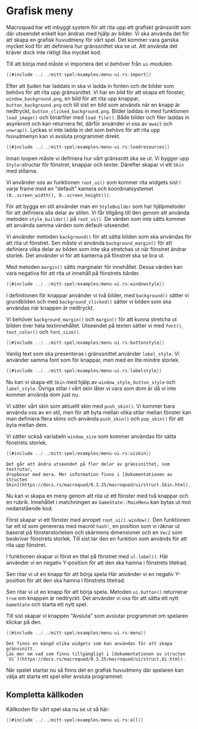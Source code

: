 # Grafisk meny

Macroquad har ett inbyggt system för att rita upp ett grafiskt gränssnitt som
där utseendet enkelt kan ändras med hjälp av bilder. Vi ska använda det för
att skapa en grafisk huvudmeny för vårt spel. Det kommer vara ganska mycket
kod för att definiera hur gränssnittet ska se ut. Att använda det kräver dock
inte riktigt lika mycket kod.

Till att börja med måste vi importera det vi behöver från `ui`-modulen.

```rust
{{#include ../../mitt-spel/examples/menu-ui.rs:import}}
```

Efter att ljuden har laddats in ska vi ladda in fonten och de bilder som
behövs för att rita upp gränssnittet. Vi har en bild för att skapa ett
fönster, `window_background.png`, en bild för att rita upp knappar,
`button_background.png` och till sist en bild som används när en knapp är
nedtryckt, `button_clicked_background.png`. Bilder laddas in med funktionen
`load_image()` och binärfiler med `load_file()`. Både bilder och filer laddas
in asynkront och kan returnera fel, därför använder vi oss av `await` och
`unwrap()`. Lyckas vi inte ladda in det som behövs för att rita upp huvudmenyn
kan vi avsluta programmet direkt.

```rust
{{#include ../../mitt-spel/examples/menu-ui.rs:loadresources}}
```

Innan loopen måste vi definiera hur vårt gränssnitt ska se ut. Vi bygger upp
`Style`-structar för fönstret, knappar och texter. Därefter skapar vi ett
`Skin` med stilarna.

Vi använder oss av funktionen `root_ui()` som kommer rita widgets sist i varje
frame med en "default" kamera och koordinatsystemet
`(0..screen_width(), 0..screen_height())`.

För att bygga en stil använder man en `StyleBuilder` som har hjälpmetoder för
att definiera alla delar av stilen. Vi får tillgång till den genom att
använda metoden `style_builder()` på `root_ui()`. De värden som inte sätts
kommer att använda samma värden som default-utseendet.

Vi använder metoden `background()` för att sätta bilden som ska användas för
att rita ut fönstret. Sen måste vi använda `background_margin()` för att
definiera vilka delar av bilden som inte ska stretchas ut när fönstret ändrar
storlek. Det använder vi för att kanterna på fönstret ska se bra ut.

Med metoden `margin()` sätts marginaler för innehållet. Dessa värden kan vara
negativa för att rita ut innehåll på fönstrets bårder.

```rust
{{#include ../../mitt-spel/examples/menu-ui.rs:windowstyle}}
```

I definitionen för knappar använder vi två bilder, med `background()` sätter
vi grundbilden och med `background_clicked()` sätter vi bilden som ska
användas när knappen är nedtryckt.

Vi behöver `background_margin()` och `margin()` för att kunna stretcha ut
bilden över hela textinnehållet. Utseendet på texten sätter vi med `font()`,
`text_color()` och `font_size()`.

```rust
{{#include ../../mitt-spel/examples/menu-ui.rs:buttonstyle}}
```

Vanlig text som ska presenteras i gränssnittet använder `label_style`. Vi
använder samma font som för knappar, men med en lite mindre storlek.

```rust
{{#include ../../mitt-spel/examples/menu-ui.rs:labelstyle}}
```

Nu kan vi skapa ett `Skin` med hjälp av `window_style`, `button_style` och
`label_style`. Övriga stilar i vårt skin låter vi vara som dom är då vi inte
kommer använda dom just nu.

Vi sätter vårt skin som aktuellt skin med `push_skin()`. Vi kommer bara
använda oss av en stil, men för att byta mellan olika stilar mellan fönster
kan man definiera flera skins och använda `push_skin()` och `pop_skin()` för
att byta mellan dem.

Vi sätter också variabeln `window_size` som kommer användas för sätta
fönstrets storlek.

```rust
{{#include ../../mitt-spel/examples/menu-ui.rs:uiskin}}
```

```admonish info
Det går att ändra utseendet på fler delar av gränssnittet, som textrutor,
dropboxar med mera. Mer information finns i [dokumentationen av structen
Skin](https://docs.rs/macroquad/0.3.25/macroquad/ui/struct.Skin.html).
```

Nu kan vi skapa en meny genom att rita ut ett fönster med två knappar och en
rubrik. Innehållet i matchningen av `GameState::MainMenu` kan bytas ut mot
nedanstående kod.

Först skapar vi ett fönster med anropet `root_ui().window()`. Den funktionen
tar ett id som genereras med macrot `hash!`, en position som vi räknar ut
baserat på fönsterstorleken och skärmens dimensioner och en `Vec2` som
beskriver fönstrets storlek. Till sist tar den en funktion som används för att
rita upp fönstret.

I funktionen skapar vi först en titel på fönstret med `ul.label()`. Här
använder vi en negativ Y-position för att den ska hamna i fönstrets titelrad.

Sen ritar vi ut en knapp för att börja spela Här använder vi en negativ
Y-position för att den ska hamna i fönstrets titelrad.

Sen ritar vi ut en knapp för att börja spela. Metoden `ui.button()` returnerar
`true` om knappen är nedtryckt. Det använder vi oss för att sätta ett nytt
`GameState` och starta ett nytt spel.

Till sist skapar vi knappen "Avsluta" som avslutar programmet om spelaren
klickar på den.

```rust [hl,2-11,19-20,22-24]
{{#include ../../mitt-spel/examples/menu-ui.rs:menu}}
```

```admonish info
Det finns en mängd olika widgets som kan användas för att skapa gränssnitt.
Läs mer om vad som finns tillgängligt i [dokumentationen av structen
`Ui`](https://docs.rs/macroquad/0.3.25/macroquad/ui/struct.Ui.html).
```

När spelet startar nu så finns det en grafisk huvudmeny där spelaren kan välja
att starta ett spel eller avsluta programmet.



## Kompletta källkoden

Källkoden för vårt spel ska nu se ut så här:

```rust
{{#include ../../mitt-spel/examples/menu-ui.rs:all}}
```

